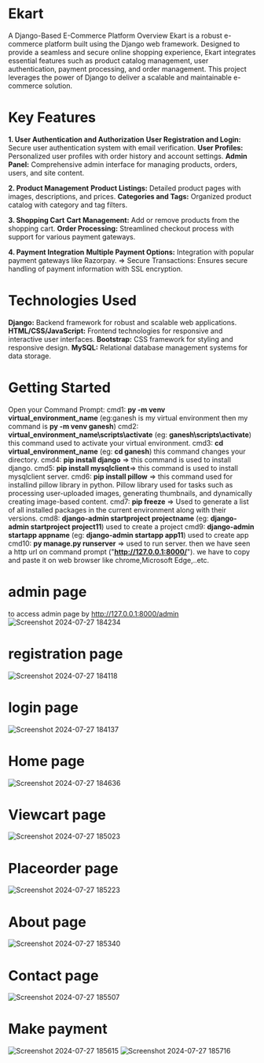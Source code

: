 # Ekart
A Django-Based E-Commerce Platform Overview Ekart is a robust e-commerce platform built using the Django web framework. Designed to provide a seamless and secure online shopping experience, Ekart integrates essential features such as product catalog management, user authentication, payment processing, and order management. This project leverages the power of Django to deliver a scalable and maintainable e-commerce solution.

# Key Features 
**1. User Authentication and Authorization** 
**User Registration and Login:** Secure user authentication system with email verification. 
**User Profiles:** Personalized user profiles with order history and account settings. 
**Admin Panel:** Comprehensive admin interface for managing products, orders, users, and site content.

**2. Product Management**
**Product Listings:** Detailed product pages with images, descriptions, and prices. 
**Categories and Tags:** Organized product catalog with category and tag filters.

**3. Shopping Cart**
**Cart Management:** Add or remove products from the shopping cart. 
**Order Processing:** Streamlined checkout process with support for various payment gateways.

**4. Payment Integration**
**Multiple Payment Options:** Integration with popular payment gateways like Razorpay. => Secure Transactions: Ensures secure handling of payment information with SSL encryption.

# Technologies Used 
**Django:** Backend framework for robust and scalable web applications.
**HTML/CSS/JavaScript:** Frontend technologies for responsive and interactive user interfaces.
**Bootstrap:** CSS framework for styling and responsive design.
**MySQL:** Relational database management systems for data storage.

# Getting Started

Open your Command Prompt: 
cmd1: **py -m venv virtual_environment_name** (eg:ganesh is my virtual environment then my command is **py -m venv ganesh**) 
cmd2: **virtual_environment_name\scripts\activate** (eg: **ganesh\scripts\activate**) this command used to activate your virtual environment. 
cmd3: **cd virtual_environment_name** (eg: **cd ganesh**) this command changes your directory. 
cmd4: **pip install django** => this command is used to install django. 
cmd5: **pip install mysqlclient**=> this command is used to install mysqlclient server. 
cmd6: **pip install pillow** => this command used for installind pillow library in python. Pillow library used for tasks such as processing user-uploaded images, generating thumbnails, and dynamically creating image-based content. 
cmd7: **pip freeze** => Used to generate a list of all installed packages in the current environment along with their versions. 
cmd8: **django-admin startproject projectname** (eg: **django-admin startproject project11**) used to create a project 
cmd9: **django-admin startapp appname** (eg: **django-admin startapp app11**) used to create app 
cmd10: **py manage.py runserver** => used to run server. then we have seen a http url on command prompt ("**http://127.0.0.1:8000/**"). we have to copy and paste it on web browser like chrome,Microsoft Edge,..etc.

# admin page
to access admin page by http://127.0.0.1:8000/admin 
![Screenshot 2024-07-27 184234](https://github.com/user-attachments/assets/5802794e-ff99-4ba9-9bac-430ecd31a195)
# registration page
![Screenshot 2024-07-27 184118](https://github.com/user-attachments/assets/7dd2241c-e892-4f1f-943d-dcdec668a597)
# login page
![Screenshot 2024-07-27 184137](https://github.com/user-attachments/assets/adfdc87b-144f-4a46-9a61-0cbb5b560637)
# Home page
![Screenshot 2024-07-27 184636](https://github.com/user-attachments/assets/31fc8b2b-299f-45e7-9f3f-8ea989d6967b)
# Viewcart page
![Screenshot 2024-07-27 185023](https://github.com/user-attachments/assets/76faa75d-feec-4db9-b463-5a7038a70ea1)
# Placeorder page
![Screenshot 2024-07-27 185223](https://github.com/user-attachments/assets/7fe9e588-1bf8-4e0a-9a88-b5c7a3360ca3)
# About page
![Screenshot 2024-07-27 185340](https://github.com/user-attachments/assets/687f3776-b728-49eb-bb6b-cd0f5323f709)
# Contact page
![Screenshot 2024-07-27 185507](https://github.com/user-attachments/assets/7e36e63f-a84a-47b1-9c81-22bf4cb13ad3)
# Make payment
![Screenshot 2024-07-27 185615](https://github.com/user-attachments/assets/dcb29b0a-133d-4161-88be-3808eefb295f)
![Screenshot 2024-07-27 185716](https://github.com/user-attachments/assets/3e116bd1-eb1a-4290-b47a-505f809268bb)









